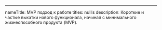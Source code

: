 ---

nameTitle: MVP подход к работе
titles: nullls
description: Короткие и частые выкатки нового функционала, начиная с минимального жизнеспособного продукта (MVP).
